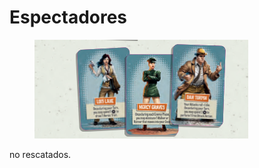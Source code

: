 # Espectadores

<figure><img src="../.gitbook/assets/imagenjorge1.png" alt=""><figcaption></figcaption></figure>



&#x20;no rescatados.
